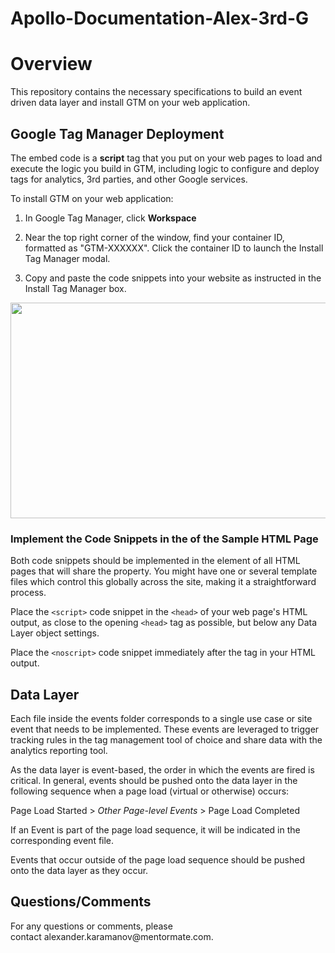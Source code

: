 # Apollo-Documentation-Alex-3rd-G

<h1 id="overview"><strong>Overview</strong></h1>
<p>This repository contains the necessary specifications to build an event driven data layer and install GTM on your web application.</p>
<h2 id="google-tag-manager-deployment">Google Tag Manager Deployment</h2>
<p>The embed code is a <strong>script</strong> tag that you put on your web pages to load and execute the logic you build in GTM, including logic to configure and deploy tags for analytics, 3rd parties, and other Google services.</p>
<p>To install GTM on your web application:</p>
<ol>
<li><p>In Google Tag Manager, click <strong>Workspace</strong></p></li>
<li><p>Near the top right corner of the window, find your container ID, formatted as "GTM-XXXXXX". Click the container ID to launch the Install Tag Manager modal.</p></li>
<li><p>Copy and paste the code snippets into your website as instructed in the Install Tag Manager box.</p></li>
</ol>
<div class="rich-media-item mediaSingleView-content-wrap image-center sc-ePZHVD kLKZTy sc-bEjcJn jjvZSm" data-layout="center" data-node-type="mediaSingle"><div class="sc-bGbJRg kUjBNf"><div class="new-file-experience-wrapper sc-eeMjtc czMCpw" data-testid="media-card-view"><div class="media-file-card-view sc-bhizqx jGLuht" data-testid="media-file-card-view" data-test-media-name="https://apollo-help-images.s3.amazonaws.com/gtm_install_instructions.png" data-test-status="complete"><img class="sc-drKuOJ eHwasM" draggable="false" src="https://apollo-help-images.s3.amazonaws.com/gtm_install_instructions.png" alt="" width="746" height="345" data-testid="media-image"></div></div></div></div>
<h3 id="implement-the-code-snippets-in-the-of-the-sample-html-page">Implement the Code Snippets in the of the Sample HTML Page</h3>
<p>Both code snippets should be implemented in the element of all HTML pages that will share the property. You might have one or several template files which control this globally across the site, making it a straightforward process.</p>
<p>Place the <code>&lt;script&gt;</code> code snippet in the <code>&lt;head&gt;</code> of your web page's HTML output, as close to the opening <code>&lt;head&gt;</code> tag as possible, but below any Data Layer object settings.</p>
<p>Place the <code>&lt;noscript&gt;</code> code snippet immediately after the <body> tag in your HTML output.</p>
<h2 id="data-layer">Data Layer</h2>
<p>Each file inside the events folder corresponds to a single use case or site event that needs to be implemented. These events are leveraged to trigger tracking rules in the tag management tool of choice and share data with the analytics reporting tool.</p>
<p>As the data layer is event-based, the order in which the events are fired is critical. In general, events should be pushed onto the data layer in the following sequence when a page load (virtual or otherwise) occurs:</p>
<p>Page Load Started &gt; <em>Other Page-level Events</em> &gt; Page Load Completed</p>
<p>If an Event is part of the page load sequence, it will be indicated in the corresponding event file.</p>
<p>Events that occur outside of the page load sequence should be pushed onto the data layer as they occur.</p>
<h2 id="questionscomments">Questions/Comments</h2>
<p>For any questions or comments, please contact&nbsp;alexander.karamanov@mentormate.com.</p>